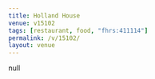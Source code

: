 ```yaml
---
title: Holland House
venue: v15102
tags: [restaurant, food, "fhrs:411114"]
permalink: /v/15102/
layout: venue
---
```

null